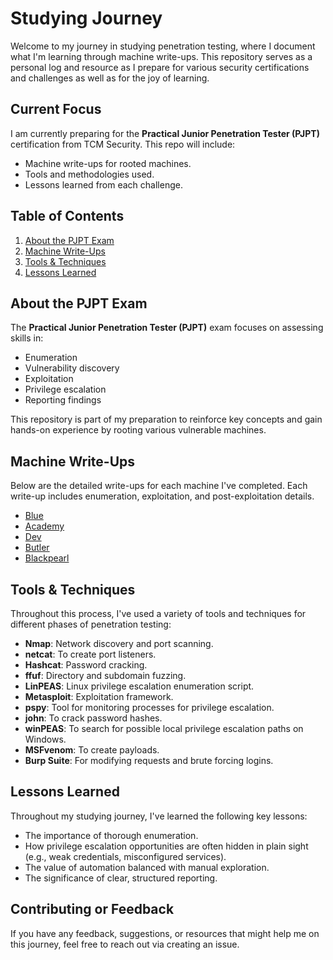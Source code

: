 # Studying Journey
Welcome to my journey in studying penetration testing, where I document what I'm learning through machine write-ups. This repository serves as a personal log and resource as I prepare for various security certifications and challenges as well as for the joy of learning.

## Current Focus
I am currently preparing for the **Practical Junior Penetration Tester (PJPT)** certification from TCM Security. This repo will include:
- Machine write-ups for rooted machines.
- Tools and methodologies used.
- Lessons learned from each challenge.

## Table of Contents
1. [About the PJPT Exam](#about-the-pjpt-exam)
2. [Machine Write-Ups](#machine-write-ups)
3. [Tools & Techniques](#tools--techniques)
4. [Lessons Learned](#lessons-learned)

## About the PJPT Exam
The **Practical Junior Penetration Tester (PJPT)** exam focuses on assessing skills in:
- Enumeration
- Vulnerability discovery
- Exploitation
- Privilege escalation
- Reporting findings

This repository is part of my preparation to reinforce key concepts and gain hands-on experience by rooting various vulnerable machines.

## Machine Write-Ups
Below are the detailed write-ups for each machine I've completed. Each write-up includes enumeration, exploitation, and post-exploitation details.

- [Blue](PJPT/Blue.md)
- [Academy](PJPT/Academy.md)
- [Dev](PJPT/Dev.md)
- [Butler](PJPT/Butler.md)
- [Blackpearl](PJPT/Blackpearl.md)

## Tools & Techniques
Throughout this process, I've used a variety of tools and techniques for different phases of penetration testing:

- **Nmap**: Network discovery and port scanning.
- **netcat**: To create port listeners.
- **Hashcat**: Password cracking.
- **ffuf**: Directory and subdomain fuzzing.
- **LinPEAS**: Linux privilege escalation enumeration script.
- **Metasploit**: Exploitation framework.
- **pspy**: Tool for monitoring processes for privilege escalation.
- **john**: To crack password hashes.
- **winPEAS**: To search for possible local privilege escalation paths on Windows.
- **MSFvenom**: To create payloads.
- **Burp Suite**: For modifying requests and brute forcing logins.

## Lessons Learned
Throughout my studying journey, I've learned the following key lessons:
- The importance of thorough enumeration.
- How privilege escalation opportunities are often hidden in plain sight (e.g., weak credentials, misconfigured services).
- The value of automation balanced with manual exploration.
- The significance of clear, structured reporting.

## Contributing or Feedback
If you have any feedback, suggestions, or resources that might help me on this journey, feel free to reach out via creating an issue.
